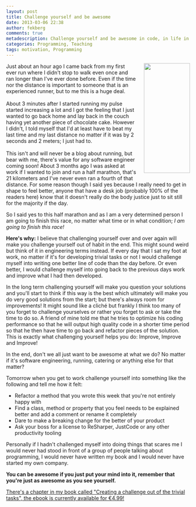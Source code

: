 ```yaml
---
layout: post
title: Challenge yourself and be awesome
date: 2013-03-06 22:38
author: fekberg
comments: true
metadescription: Challenge yourself and be awesome in code, in life in everything!
categories: Programming, Teaching
tags: motivation, Programming
---
```

<img src="http://cdn.filipekberg.se/fekberg-blog/wp-content/uploads/2013/03/WP_20130306_00320130306214725-126x300.jpg" alt="" style="float: right; padding-left: 20px; padding-bottom: 20px;" width="126" height="300" />Just about an hour ago I came back from my first ever run where I didn't stop to walk even once and ran longer than I've ever done before. Even if the time nor the distance is important to someone that is an experienced runner, but to me this is a huge deal.<br /><br/>About 3 minutes after I started running my pulse started increasing a lot and I got the feeling that I just wanted to go back home and lay back in the couch having yet another piece of chocolate cake.<!--excerpt--> However I didn't, I told myself that I'd at least have to beat my last time and my last distance no matter if it was by 2 seconds and 2 meters; I just had to.<br/><br/>This isn't and will never be a blog about running, but bear with me, there's value for any software engineer coming soon! About 3 months ago I was asked at work if I wanted to join and run a half marathon, that's 21 kilometers and I've never even ran a fourth of that distance. For some reason though I said yes because I really need to get in shape to feel better, anyone that have a desk job (probably 100% of the readers here) know that it doesn't really do the body justice just to sit still for the majority if the day.

So I said yes to this half marathon and as I am a very determined person I am going to finish this race, no matter what time or in what condition; <em>I am going to finish this race!</em>

<strong>Here's why:</strong> I believe that challenging yourself over and over again will make you challenge yourself out of habit in the end. This might sound weird but think of it in engineering terms instead. If every day that I sat my foot at work, no matter if it's for developing trivial tasks or not I would challenge myself into writing one better line of code than the day before. Or even better, I would challenge myself into going back to the previous days work and improve what I had then developed.

In the long term challenging yourself will make you question your solutions and you'll start to think if this way is the best which ultimately will make you do very good solutions from the start; but there's always room for improvements! It might sound like a cliché but frankly I think too many of you forget to challenge yourselves or rather you forget to ask or take the time to do so. A friend of mine told me that he tries to optimize his coding performance so that he will output high quality code in a shorter time period so that he then have time to go back and refactor pieces of the solution. This is exactly what challenging yourself helps you do: Improve, Improve and Improve!

In the end, don't we all just want to be awesome at what we do? No matter if it's software engineering, running, catering or anything else for that matter?

Tomorrow when you get to work challenge yourself into something like the following and tell me how it felt:

<ul>
	<li>Refactor a method that you wrote this week that you're not entirely happy with</li>
	<li>Find a class, method or property that you feel needs to be explained better and add a comment or rename it completely</li>
	<li>Dare to make a breaking change for the better of your product</li>
	<li>Ask your boss for a license to ReSharper, JustCode or any other productivity tooling</li>
</ul>

Personally if I hadn't challenged myself into doing things that scares me I would never had stood in front of a group of people talking about programming, I would never have written my book and I would never have started my own company. 

<strong>You can be awesome if you just put your mind into it, remember that you're just as awesome as you see yourself.</strong>

<a href="http://filipekberg.se/2013/02/26/c-smorgasbord-ebook-limited-time-offer-now-only-e4-99/">There's a chapter in my book called "Creating a challenge out of the trivial tasks", the ebook is currently available for €4.99!</a>
